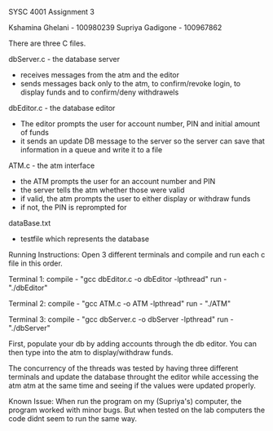 SYSC 4001 Assignment 3

Kshamina Ghelani - 100980239
Supriya Gadigone - 100967862

There are three C files. 

dbServer.c - the database server
- receives messages from the atm and the editor
- sends messages back only to the atm, to confirm/revoke login, to display funds and to confirm/deny withdrawels

dbEditor.c - the database editor
- The editor prompts the user for account number, PIN and initial amount of funds
- it sends an update DB message to the server so the server can save that information in a queue and write it to a file

ATM.c - the atm interface
- the ATM prompts the user for an account number and PIN
- the server tells the atm whether those were valid
- if valid, the atm prompts the user to either display or withdraw funds
- if not, the PIN is reprompted for

dataBase.txt
- testfile which represents the database

Running Instructions:
Open 3 different terminals and compile and run each c file in this order.  

Terminal 1: 
	compile - "gcc dbEditor.c -o dbEditor -lpthread"
	run - "./dbEditor"

Terminal 2: 
	compile - "gcc ATM.c -o ATM -lpthread"
	run - "./ATM"

Terminal 3: 
	compile - "gcc dbServer.c -o dbServer -lpthread"
	run - "./dbServer"

First, populate your db by adding accounts through the db editor. 
You can then type into the atm to display/withdraw funds. 

The concurrency of the threads was tested by having three different terminals and update the database throught the editor while accessing the atm atm at the same time and seeing if the values were updated properly.  

Known Issue: When run the program on my (Supriya's) computer, the program worked with minor bugs. But when tested on the lab computers the code didnt seem to run the same way. 
